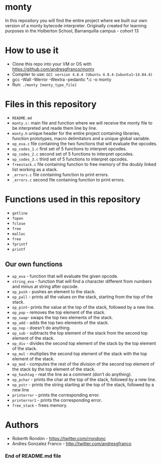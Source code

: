 # monty
In this repository you will find the entire project where we built our own version of a monty bytecode interpreter. Originally created for learning purposes in the Holberton School, Barranquilla campus - cohort 13

# How to use it
- Clone this repo into your VM or OS with https://github.com/andresgfranco/monty
- Compiler to use: `GCC version 4.8.4 (Ubuntu 4.8.4-2ubuntu1~14.04.4)`
- gcc -Wall -Werror -Wextra -pedantic *.c -o monty
- Run: `./monty [monty_type_file]`

# Files in this repository
- `README.md`
- `monty.c:` main file and function where we will receive the monty file to be interpreted and reade them line by line.
- `monty.h` unique header for the entire project containing libraries, function prototypes, macro delimitators and a unique global variable.
- `op_eva.c` file containing the two functions that will evaluate the opcodes.
- `op_codes_1.c` first set of 5 functions to interpret opcodes.
- `op_codes_2.c` second set of 5 functions to interpret opcodes.
- `op_codes_3.c` third set of 5 functions to interpret opcodes.
- `freestack.c` file containing function to free memory of the doubly linked list working as a stack.
- `_errors.c` file containing function to print errors.
- `_errors.c` second file containing function to print errors.
# Functions used in this repository
- `getline`
- `fopen`
- `fclose`
- `free`
- `malloc`
- `free`
- `fprintf`
- `printf`
## Our own functions
- `op_eva` - function that will evaluate the given opcode.
- `string_eva` - function that will find a character different from numbers and minus at string after opcode.
- `op_push` - pushes an element to the stack.
- `op_pall` - prints all the values on the stack, starting from the top of the stack.
- `op_pint`- prints the value at the top of the stack, followed by a new line.
- `op_pop` - removes the top element of the stack.
- `op_swap`- swaps the top two elements of the stack.
- `op_add` - adds the top two elements of the stack.
- `op_nop` - doesn’t do anything.
- `op_sub` - subtracts the top element of the stack from the second top element of the stack.
- `op_div` - divides the second top element of the stack by the top element of the stack.
- `op_mul` - multiplies the second top element of the stack with the top element of the stack.
- `op_mod` - computes the rest of the division of the second top element of the stack by the top element of the stack.
- `op_hashtag` - reat the line as a comment (don’t do anything).
- `op_pchar` - prints the char at the top of the stack, followed by a new line.
- `op_pstr` - prints the string starting at the top of the stack, followed by a new line
- `printerror` - prints the corresponding error.
- `printerror1` - prints the corresponding error.
- `free_stack` - frees memory.

# Authors
- Roberth Rondón - https://twitter.com/rrondonc
- Andres Gonzalez Franco - http://twitter.com/andresgfranco
### End of README.md file

